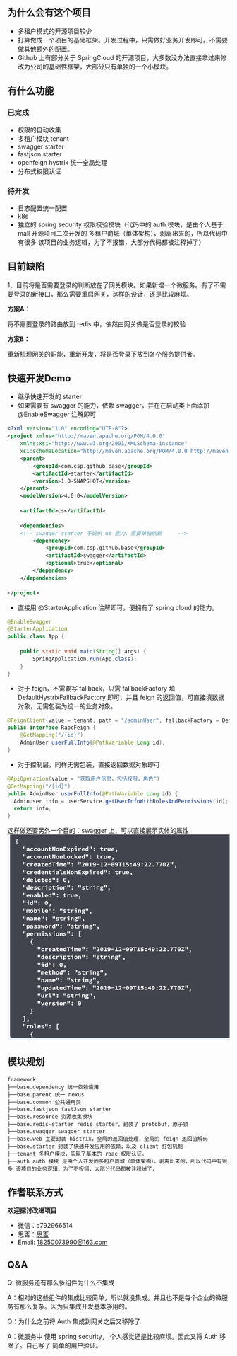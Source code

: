 ## 为什么会有这个项目

+ 多租户模式的开源项目较少
+ 打算做成一个项目的基础框架。开发过程中，只需做好业务开发即可。不需要做其他额外的配置。
+ Github 上有部分关于 SpringCloud 的开源项目，大多数没办法直接拿过来修改为公司的基础性框架，大部分只有单独的一个小模块。

## 有什么功能
### 已完成
+ 权限的自动收集
+ 多租户模块 tenant
+ swagger starter
+ fastjson starter
+ openfeign hystrix 统一全局处理
+ 分布式权限认证



### 待开发

+ 日志配置统一配置
+ k8s
+ 独立的 spring security 权限校验模块（代码中的 auth 模块，是由个人基于 mall 开源项目二次开发的 多租户商城（单体架构），剥离出来的，所以代码中有很多 该项目的业务逻辑，为了不报错，大部分代码都被注释掉了）

  


## 目前缺陷
1、目前将是否需要登录的判断放在了网关模块。如果新增一个微服务。有了不需要登录的新接口，那么需要重启网关，这样的设计，还是比较麻烦。

**方案A：**

将不需要登录的路由放到 redis 中，依然由网关做是否登录的校验

**方案B：**

重新梳理网关的职能，重新开发，将是否登录下放到各个服务提供者。


## 快速开发Demo

+ 继承快速开发的 starter 
+ 如果需要有 swagger 的能力，依赖 swagger，并在在启动类上面添加 @EnableSwagger 注解即可

```xml
<?xml version="1.0" encoding="UTF-8"?>
<project xmlns="http://maven.apache.org/POM/4.0.0"
    xmlns:xsi="http://www.w3.org/2001/XMLSchema-instance"
    xsi:schemaLocation="http://maven.apache.org/POM/4.0.0 http://maven.apache.org/xsd/maven-4.0.0.xsd">
    <parent>
        <groupId>com.csp.github.base</groupId>
        <artifactId>starter</artifactId>
        <version>1.0-SNAPSHOT</version>
    </parent>
    <modelVersion>4.0.0</modelVersion>

    <artifactId>cs</artifactId>

    <dependencies>
    <!-- swagger starter 不提供 ui 能力，需要单独依赖     -->
        <dependency>
            <groupId>com.csp.github.base</groupId>
            <artifactId>swagger</artifactId>
            <optional>true</optional>
        </dependency>
    </dependencies>

</project>
```

+ 直接用 @StarterApplication 注解即可。便拥有了 spring cloud 的能力。

```java
@EnableSwagger
@StarterApplication
public class App {

    public static void main(String[] args) {
        SpringApplication.run(App.class);
    }
}
```

+ 对于 feign，不需要写 fallback，只需 fallbackFactory 填 DefaultHystrixFallbackFactory 即可，并且 feign 的返回值，可直接填数据对象，无需包装为统一的业务对象。

```java
@FeignClient(value = tenant, path = "/adminUser", fallbackFactory = DefaultHystrixFallbackFactory.class)
public interface RabcFeign {
    @GetMapping("/{id}")
    AdminUser userFullInfo(@PathVariable Long id);
}
```

+ 对于控制层，同样无需包装，直接返回数据对象即可

```java
@ApiOperation(value = "获取用户信息，包括权限，角色")
@GetMapping("/{id}")
public AdminUser userFullInfo(@PathVariable Long id) {
  AdminUser info = userService.getUserInfoWithRolesAndPermissions(id);
  return info;
}
```

这样做还要另外一个目的：swagger 上，可以直接展示实体的属性
![image-20191210001927847](https://github.com/a893359278/springcloud-faster/blob/master/images/image-20191210000616099.png)


## 模块规划
```
framework
├──base.dependency 统一依赖使用
├──base.parent 统一 nexus 
├──base.common 公共通用类
├──base.fastjson fastJson starter
├──base.resource 资源收集模块
├──base.redis-starter redis starter，封装了 protobuf，原子锁
├──base.swagger swagger starter
├──base.web 主要封装 histrix，全局的返回值处理，全局的 feign 返回值解码
├──base.starter 封装了快速开发应用的依赖，以及 client 打包机制
├──tenant 多租户模块，实现了基本的 rbac 权限认证。
├──auth auth 模块 是由个人开发的多租户商城（单体架构），剥离出来的，所以代码中有很多 该项目的业务逻辑，为了不报错，大部分代码都被注释掉了，
```

## 作者联系方式
**欢迎探讨改进项目**

+ 微信：a792966514
+ 思否：[思否](https://segmentfault.com/u/xinwusitiandikuan "思否")
+ Email: 18250073990@163.com

## Q&A
Q: 微服务还有那么多组件为什么不集成

A：相对的这些组件的集成比较简单，所以就没集成。并且也不是每个企业的微服务有那么复杂。因为只集成开发基本够用的。

Q：为什么之前将 Auth 集成到网关之后又移除了

A：微服务中 使用 spring security， 个人感觉还是比较麻烦。因此又将 Auth 移除了。自己写了 简单的用户验证。